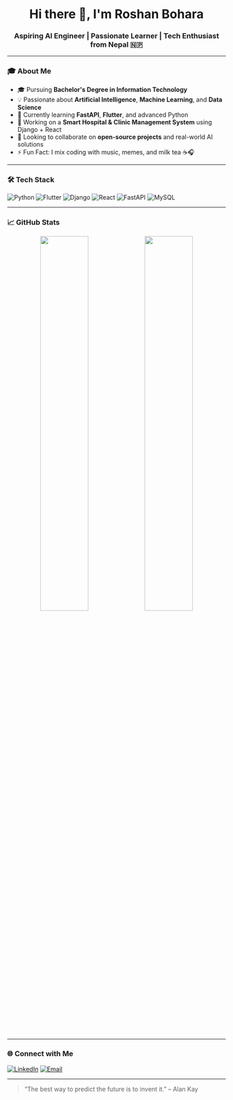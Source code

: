 <h1 align="center">Hi there 👋, I'm Roshan Bohara</h1>
<h3 align="center">Aspiring AI Engineer | Passionate Learner | Tech Enthusiast from Nepal 🇳🇵</h3>

---

### 🎓 About Me

- 🎓 Pursuing **Bachelor's Degree in Information Technology**
- 💡 Passionate about **Artificial Intelligence**, **Machine Learning**, and **Data Science**
- 🌱 Currently learning **FastAPI**, **Flutter**, and advanced Python
- 🔭 Working on a **Smart Hospital & Clinic Management System** using Django + React
- 🤝 Looking to collaborate on **open-source projects** and real-world AI solutions
- ⚡ Fun Fact: I mix coding with music, memes, and milk tea ☕🎧

---

### 🛠️ Tech Stack

![Python](https://img.shields.io/badge/Python-3670A0?style=for-the-badge&logo=python&logoColor=ffdd54)
![Flutter](https://img.shields.io/badge/Flutter-02569B?style=for-the-badge&logo=flutter&logoColor=white)
![Django](https://img.shields.io/badge/Django-092E20?style=for-the-badge&logo=django&logoColor=white)
![React](https://img.shields.io/badge/React-20232A?style=for-the-badge&logo=react&logoColor=61DAFB)
![FastAPI](https://img.shields.io/badge/FastAPI-009688?style=for-the-badge&logo=fastapi&logoColor=white)
![MySQL](https://img.shields.io/badge/MySQL-005C84?style=for-the-badge&logo=mysql&logoColor=white)

---

### 📈 GitHub Stats

<p align="center">
  <img src="https://github-readme-stats.vercel.app/api?username=roshanbohara-git&show_icons=true&theme=tokyonight" width="47%" />
  <img src="https://github-readme-streak-stats.herokuapp.com/?user=roshanbohara-git&theme=tokyonight" width="47%" />
</p>

---

### 🌐 Connect with Me

[![LinkedIn](https://img.shields.io/badge/LinkedIn-blue?style=flat&logo=linkedin)](https://linkedin.com/in/roshanbohara)
[![Email](https://img.shields.io/badge/Gmail-red?style=flat&logo=gmail&logoColor=white)](mailto:roshanbohara925@email.com)

---

> “The best way to predict the future is to invent it.” – Alan Kay
